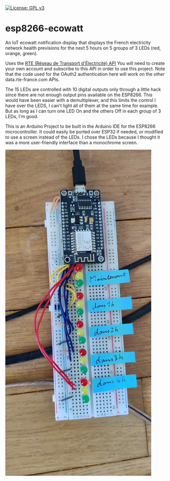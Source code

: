 [![License: GPL v3](https://img.shields.io/badge/License-GPLv3-blue.svg)](https://www.gnu.org/licenses/gpl-3.0)

# esp8266-ecowatt
An IoT ecowatt notification display that displays the French electricity network health previsions for the next 5 hours on 5 groups of 3 LEDs (red, orange, green).

Uses the [RTE (Réseau de Transport d'Électricité) API](https://data.rte-france.com/catalog/-/api/consumption/Ecowatt/v4.0)
You will need to create your own account and subscribe to this API in order to use this project.
Note that the code used for the OAuth2 authentication here will work on the other data.rte-france.com APIs.

The 15 LEDs are controlled with 10 digital outputs only through a little hack since there are not enough output pins available on the ESP8266. This would have been easier with a demultiplexer, and this limits the control I have over the LEDS, I can't light all of them at the same time for example. But as long as I can turn one LED On and the others Off in each group of 3 LEDs, I'm good.

This is an Arduino Project to be built in the Arduino IDE for the ESP8266 microcontroller.
It could easily be ported over ESP32 if needed, or modified to use a screen instead of the LEDs. I chose the LEDs because I thought it was a more user-friendly interface than a monochrome screen.

![alt text](https://github.com/Abela-Things/esp8266-ecowatt/blob/master/IMG_20220921_120627.jpg)
